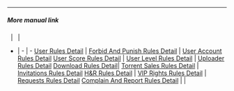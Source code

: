 &emsp;

---
##### More manual link
&nbsp; | &nbsp; | &nbsp;
- | - | -
[User Rules Detail](/about/manual/userRules) | [Forbid And Punish Rules Detail](/about/manual/forbidRules) | [User Account Rules Detail](/about/manual/userAccountRules)
[User Score Rules Detail](/about/manual/scoreRules) | [User Level Rules Detail](/about/manual/userLevelRules) | [Uploader Rules Detail](/about/manual/uploaderRules)
[Download Rules Detail](/about/manual/downloadRules)| [Torrent Sales Rules Detail](/about/manual/salesRules) | [Invitations Rules Detail](/about/manual/invitationsRules)
[H&R Rules Detail](/about/manual/hnrRules) | [VIP Rights Rules Detail](/about/manual/vipRules) | [Requests Rules Detail](/about/manual/requestRules)
[Complain And Report Rules Detail](/about/manual/reportRules) | | 